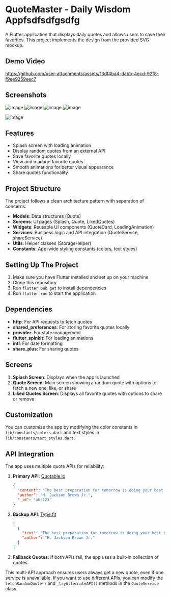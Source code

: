 # QuoteMaster - Daily Wisdom Appfsdfsdfgsdfg

A Flutter application that displays daily quotes and allows users to save their favorites. This project implements the design from the provided SVG mockup.

## Demo Video
https://github.com/user-attachments/assets/13df4ba4-dabb-4ecd-92f8-f9ee9259eec7


## Screenshots
![image](https://github.com/user-attachments/assets/96c66798-6404-4337-acd3-34e29c267e2e)
![image](https://github.com/user-attachments/assets/72ab598f-da73-49cd-9644-4164bf52a70a)
![image](https://github.com/user-attachments/assets/5b5aec73-87c5-4c3e-a761-a60c45214158)
![image](https://github.com/user-attachments/assets/fd79e46a-66f3-4856-8606-0275cd9fe661)

![image](https://github.com/user-attachments/assets/936cf6d2-8007-4b50-a084-cc5ecf656a31)





## Features

- Splash screen with loading animation
- Display random quotes from an external API
- Save favorite quotes locally
- View and manage favorite quotes
- Smooth animations for better visual appearance
- Share quotes functionality

## Project Structure

The project follows a clean architecture pattern with separation of concerns:

- **Models**: Data structures (Quote)
- **Screens**: UI pages (Splash, Quote, LikedQuotes)
- **Widgets**: Reusable UI components (QuoteCard, LoadingAnimation)
- **Services**: Business logic and API integration (QuoteService, shareService)
- **Utils**: Helper classes (StorageHelper)
- **Constants**: App-wide styling constants (colors, text styles)

## Setting Up The Project

1. Make sure you have Flutter installed and set up on your machine
2. Clone this repository
3. Run `flutter pub get` to install dependencies
4. Run `flutter run` to start the application

## Dependencies

- **http**: For API requests to fetch quotes
- **shared_preferences**: For storing favorite quotes locally
- **provider**: For state management
- **flutter_spinkit**: For loading animations
- **intl**: For date formatting
- **share_plus**: For sharing quotes

## Screens

1. **Splash Screen**: Displays when the app is launched
2. **Quote Screen**: Main screen showing a random quote with options to fetch a new one, like, or share
3. **Liked Quotes Screen**: Displays all favorite quotes with options to share or remove

## Customization

You can customize the app by modifying the color constants in `lib/constants/colors.dart` and text styles in `lib/constants/text_styles.dart`.

## API Integration

The app uses multiple quote APIs for reliability:

1. **Primary API**: [Quotable.io](https://api.quotable.io/random)
   ```json
   {
     "content": "The best preparation for tomorrow is doing your best today.",
     "author": "H. Jackson Brown Jr.",
     "_id": "abc123"
   }
   ```

2. **Backup API**: [Type.fit](https://type.fit/api/quotes)
   ```json
   [
     {
       "text": "The best preparation for tomorrow is doing your best today.",
       "author": "H. Jackson Brown Jr."
     }
   ]
   ```

3. **Fallback Quotes**: If both APIs fail, the app uses a built-in collection of quotes.

This multi-API approach ensures users always get a new quote, even if one service is unavailable. If you want to use different APIs, you can modify the `fetchRandomQuote()` and `_tryAlternateAPI()` methods in the `QuoteService` class.

